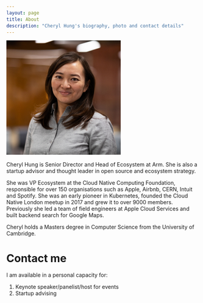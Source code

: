 ```yaml
---
layout: page
title: About
description: "Cheryl Hung's biography, photo and contact details"
---
```


<img src="/images/headshot.jpeg" alt="Cheryl Hung, Arm" class="about-image" width="300"/>

Cheryl Hung is Senior Director and Head of Ecosystem at Arm. She is also a startup advisor and thought leader in open source and ecosystem strategy.

She was VP Ecosystem at the Cloud Native Computing Foundation, responsible for over 150 organisations such as Apple, Airbnb, CERN, Intuit and Spotify. She was an early pioneer in Kubernetes, founded the Cloud Native London meetup in 2017 and grew it to over 9000 members. Previously she led a team of field engineers at Apple Cloud Services and built backend search for Google Maps.

Cheryl holds a Masters degree in Computer Science from the University of Cambridge.

# Contact me

I am available in a personal capacity for:

1. Keynote speaker/panelist/host for events
2. Startup advising

<script type="text/javascript" src="https://form.jotformeu.com/jsform/92682794245368"></script>
